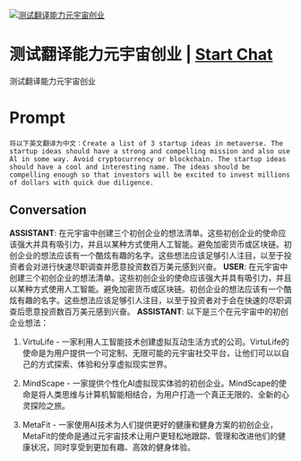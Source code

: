 
[![测试翻译能力元宇宙创业](https://flow-prompt-covers.s3.us-west-1.amazonaws.com/icon/realistic/real_9.png)](https://gptcall.net/chat.html?data=%7B%22contact%22%3A%7B%22id%22%3A%22VyUb4nDtFoEsPLOVzB0Tw%22%2C%22flow%22%3Atrue%7D%7D)
# 测试翻译能力元宇宙创业 | [Start Chat](https://gptcall.net/chat.html?data=%7B%22contact%22%3A%7B%22id%22%3A%22VyUb4nDtFoEsPLOVzB0Tw%22%2C%22flow%22%3Atrue%7D%7D)
测试翻译能力元宇宙创业

# Prompt

```
将以下英文翻译为中文：Create a list of 3 startup ideas in metaverse. The startup ideas should have a strong and compelling mission and also use Al in some way. Avoid cryptocurrency or blockchain. The startup ideas should have a cool and interesting name. The ideas should be compelling enough so that investors will be excited to invest millions of dollars with quick due diligence.
```

## Conversation

**ASSISTANT**: 在元宇宙中创建三个初创企业的想法清单。这些初创企业的使命应该强大并具有吸引力，并且以某种方式使用人工智能。避免加密货币或区块链。初创企业的想法应该有一个酷炫有趣的名字。这些想法应该足够引人注目，以至于投资者会对进行快速尽职调查并愿意投资数百万美元感到兴奋。
**USER**: 在元宇宙中创建三个初创企业的想法清单。这些初创企业的使命应该强大并具有吸引力，并且以某种方式使用人工智能。避免加密货币或区块链。初创企业的想法应该有一个酷炫有趣的名字。这些想法应该足够引人注目，以至于投资者对于会在快速的尽职调查后愿意投资数百万美元感到兴奋。
**ASSISTANT**: 以下是三个在元宇宙中的初创企业想法：



1. VirtuLife - 一家利用人工智能技术创建虚拟互动生活方式的公司。VirtuLife的使命是为用户提供一个可定制、无限可能的元宇宙社交平台，让他们可以以自己的方式探索、体验和分享虚拟现实世界。 



2. MindScape - 一家提供个性化AI虚拟现实体验的初创企业。MindScape的使命是将人类思维与计算机智能相结合，为用户打造一个真正无限的、全新的心灵探险之旅。 



3. MetaFit - 一家使用AI技术为人们提供更好的健康和健身方案的初创企业，MetaFit的使命是通过元宇宙技术让用户更轻松地跟踪、管理和改进他们的健康状况，同时享受到更加有趣、高效的健身体验。


